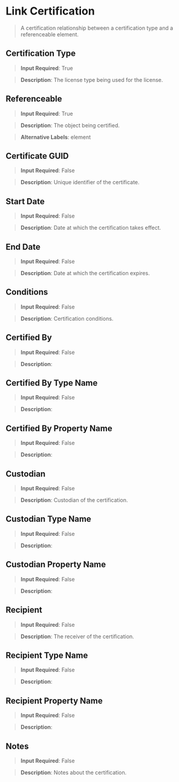 # Link Certification
>	A certification relationship between a certification type and a referenceable element.

## Certification Type
>	**Input Required**: True

>	**Description**: The license type being used for the license.


## Referenceable
>	**Input Required**: True

>	**Description**: The object being certified.

>	**Alternative Labels**: element


## Certificate GUID
>	**Input Required**: False

>	**Description**: Unique identifier of the certificate.


## Start Date
>	**Input Required**: False

>	**Description**: Date at which the certification takes effect.


## End Date
>	**Input Required**: False

>	**Description**: Date at which the certification expires.


## Conditions
>	**Input Required**: False

>	**Description**: Certification conditions.


## Certified By
>	**Input Required**: False

>	**Description**: 


## Certified By Type Name
>	**Input Required**: False

>	**Description**: 


## Certified By Property Name
>	**Input Required**: False

>	**Description**: 


## Custodian
>	**Input Required**: False

>	**Description**: Custodian of the certification.


## Custodian Type Name
>	**Input Required**: False

>	**Description**: 


## Custodian Property Name
>	**Input Required**: False

>	**Description**: 


## Recipient
>	**Input Required**: False

>	**Description**: The receiver of the certification.


## Recipient Type Name
>	**Input Required**: False

>	**Description**: 


## Recipient Property Name
>	**Input Required**: False

>	**Description**: 


## Notes
>	**Input Required**: False

>	**Description**: Notes about the certification.

